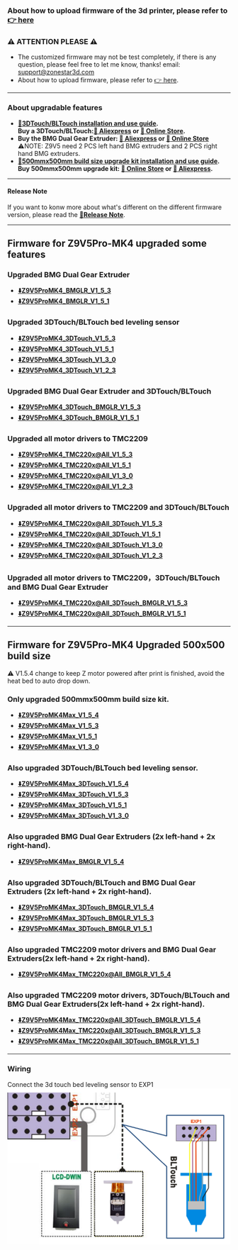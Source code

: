 ### About how to upload firmware of the 3d printer, please refer to [:point_right: here](https://github.com/ZONESTAR3D/Firmware/tree/master/Z9/Z9V5/bin#how-to-upload-firmware-to-z9v5pro)

### :warning: ATTENTION PLEASE :warning:
- The customized firmware may not be test completely, if there is any question, please feel free to let me know, thanks! email: support@zonestar3d.com
- About how to upload firmware, please refer to [:point_right: here][Upload_Guide].

-----
### About upgradable features
- **[:book:3DTouch/BLTouch installation and use guide][3DTouch_Guide].**  
**Buy a 3DTouch/BLTouch:[:gift: Aliexpress][3DTouch_ALI] or [:gift: Online Store][3DTouch_SPY].**    
- **Buy the BMG Dual Gear Extruder: [:gift: Aliexpress][BMG_ALI] or [:gift: Online Store][BMG_SPY]**    
:warning:NOTE: Z9V5 need 2 PCS left hand BMG extruders and 2 PCS right hand BMG extruders.
- **[:book:500mmx500mm build size upgrade kit installation and use guide][500x500Kit_Guide].**     
**Buy 500mmx500mm upgrade kit: [:gift: Online Store][UK_9V5_500_SPY] or [:gift: Aliexpress][UK_9V5_500_ALI].**     

-----
#### Release Note
If you want to konw more about what's different on the different firmware version, please read the [:book:**Release Note**](https://github.com/ZONESTAR3D/Firmware/tree/master/Z9/Z9V5/bin/Z9V5Pro-MK4/beta).

-----
## Firmware for Z9V5Pro-MK4 upgraded some features
### Upgraded BMG Dual Gear Extruder
- **[:arrow_down:Z9V5ProMK4_BMGLR_V1_5_3](./MK4/Z9V5ProMK4_BMGLR_V1_5_3.zip)**          
- **[:arrow_down:Z9V5ProMK4_BMGLR_V1_5_1](./MK4/Z9V5ProMK4_BMGLR_V1_5_1.zip)**          

### Upgraded 3DTouch/BLTouch bed leveling sensor
- **[:arrow_down:Z9V5ProMK4_3DTouch_V1_5_3](./MK4/Z9V5ProMK4_3DTouch_V1_5_3.zip)**
- **[:arrow_down:Z9V5ProMK4_3DTouch_V1_5_1](./MK4/Z9V5ProMK4_3DTouch_V1_5_1.zip)**
- **[:arrow_down:Z9V5ProMK4_3DTouch_V1_3_0](./MK4/Z9V5ProMK4_3DTouch_V1_3_0.zip)** 
- **[:arrow_down:Z9V5ProMK4_3DTouch_V1_2_3](./MK4/Z9V5ProMK4_3DTouch_V1_2_3.zip)**      

### Upgraded BMG Dual Gear Extruder and 3DTouch/BLTouch
- **[:arrow_down:Z9V5ProMK4_3DTouch_BMGLR_V1_5_3](./MK4/Z9V5ProMK4_3DTouch_BMGLR_V1_5_3.zip)**
- **[:arrow_down:Z9V5ProMK4_3DTouch_BMGLR_V1_5_1](./MK4/Z9V5ProMK4_3DTouch_BMGLR_V1_5_1.zip)**

### Upgraded all motor drivers to TMC2209
- **[:arrow_down:Z9V5ProMK4_TMC220x@All_V1_5_3](./MK4/Z9V5ProMK4_TMC220x@All_V1_5_3.zip)**
- **[:arrow_down:Z9V5ProMK4_TMC220x@All_V1_5_1](./MK4/Z9V5ProMK4_TMC220x@All_V1_5_1.zip)**
- **[:arrow_down:Z9V5ProMK4_TMC220x@All_V1_3_0](./MK4/Z9V5ProMK4_TMC220x@All_V1_3_0.zip)**
- **[:arrow_down:Z9V5ProMK4_TMC220x@All_V1_2_3](./MK4/Z9V5ProMK4_TMC220x@All_V1_2_3.zip)**

### Upgraded all motor drivers to TMC2209 and 3DTouch/BLTouch
- **[:arrow_down:Z9V5ProMK4_TMC220x@All_3DTouch_V1_5_3](./MK4/Z9V5ProMK4_TMC220x@All_3DTouch_V1_5_3.zip)**
- **[:arrow_down:Z9V5ProMK4_TMC220x@All_3DTouch_V1_5_1](./MK4/Z9V5ProMK4_TMC220x@All_3DTouch_V1_5_1.zip)**
- **[:arrow_down:Z9V5ProMK4_TMC220x@All_3DTouch_V1_3_0](./MK4/Z9V5ProMK4_TMC220x@All_3DTouch_V1_3_0.zip)**
- **[:arrow_down:Z9V5ProMK4_TMC220x@All_3DTouch_V1_2_3](./MK4/Z9V5ProMK4_TMC220x@All_3DTouch_V1_2_3.zip)**

### Upgraded all motor drivers to TMC2209，3DTouch/BLTouch and BMG Dual Gear Extruder
- **[:arrow_down:Z9V5ProMK4_TMC220x@All_3DTouch_BMGLR_V1_5_3](./MK4/Z9V5ProMK4_TMC220x@All_3DTouch_BMGLR_V1_5_3.zip)**
- **[:arrow_down:Z9V5ProMK4_TMC220x@All_3DTouch_BMGLR_V1_5_1](./MK4/Z9V5ProMK4_TMC220x@All_3DTouch_BMGLR_V1_5_1.zip)**

-----
## Firmware for Z9V5Pro-MK4 Upgraded 500x500 build size
:warning: V1.5.4 change to keep Z motor powered after print is finished, avoid the heat bed to auto drop down.
### Only upgraded 500mmx500mm build size kit.
- **[:arrow_down:Z9V5ProMK4Max_V1_5_4](./MK4_MAX/Z9V5ProMK4Max_V1_5_4.zip)**   
- **[:arrow_down:Z9V5ProMK4Max_V1_5_3](./MK4_MAX/Z9V5ProMK4Max_V1_5_3.zip)**   
- **[:arrow_down:Z9V5ProMK4Max_V1_5_1](./MK4_MAX/Z9V5ProMK4Max_V1_5_1.zip)**   
- **[:arrow_down:Z9V5ProMK4Max_V1_3_0](./MK4_MAX/Z9V5ProMK4Max_V1_3_0.zip)**    

### Also upgraded 3DTouch/BLTouch bed leveling sensor.     
- **[:arrow_down:Z9V5ProMK4Max_3DTouch_V1_5_4](./MK4_MAX/Z9V5ProMK4Max_3DTouch_V1_5_4.zip)**    
- **[:arrow_down:Z9V5ProMK4Max_3DTouch_V1_5_3](./MK4_MAX/Z9V5ProMK4Max_3DTouch_V1_5_3.zip)**     
- **[:arrow_down:Z9V5ProMK4Max_3DTouch_V1_5_1](./MK4_MAX/Z9V5ProMK4Max_3DTouch_V1_5_1.zip)**    
- **[:arrow_down:Z9V5ProMK4Max_3DTouch_V1_3_0](./MK4_MAX/Z9V5ProMK4Max_3DTouch_V1_3_0.zip)**    

### Also upgraded BMG Dual Gear Extruders (2x left-hand + 2x right-hand).  
- **[:arrow_down:Z9V5ProMK4Max_BMGLR_V1_5_4](./MK4_MAX/Z9V5ProMK4Max_BMGLR_V1_5_4.zip)** 

### Also upgraded 3DTouch/BLTouch and BMG Dual Gear Extruders (2x left-hand + 2x right-hand).  
- **[:arrow_down:Z9V5ProMK4Max_3DTouch_BMGLR_V1_5_4](./MK4_MAX/Z9V5ProMK4Max_3DTouch_BMGLR_V1_5_4.zip)** 
- **[:arrow_down:Z9V5ProMK4Max_3DTouch_BMGLR_V1_5_3](./MK4_MAX/Z9V5ProMK4Max_3DTouch_BMGLR_V1_5_3.zip)**          
- **[:arrow_down:Z9V5ProMK4Max_3DTouch_BMGLR_V1_5_1](./MK4_MAX/Z9V5ProMK4Max_3DTouch_BMGLR_V1_5_1.zip)**          

### Also upgraded TMC2209 motor drivers and BMG Dual Gear Extruders(2x left-hand + 2x right-hand).   
- **[:arrow_down:Z9V5ProMK4Max_TMC220x@All_BMGLR_V1_5_4](./MK4_MAX/Z9V5ProMK4Max_TMC220x@All_BMGLR_V1_5_4.zip)**  

### Also upgraded TMC2209 motor drivers, 3DTouch/BLTouch and BMG Dual Gear Extruders(2x left-hand + 2x right-hand).   
- **[:arrow_down:Z9V5ProMK4Max_TMC220x@All_3DTouch_BMGLR_V1_5_4](./MK4_MAX/Z9V5ProMK4Max_TMC220x@All_3DTouch_BMGLR_V1_5_4.zip)**  
- **[:arrow_down:Z9V5ProMK4Max_TMC220x@All_3DTouch_BMGLR_V1_5_3](./MK4_MAX/Z9V5ProMK4Max_TMC220x@All_3DTouch_BMGLR_V1_5_3.zip)**  
- **[:arrow_down:Z9V5ProMK4Max_TMC220x@All_3DTouch_BMGLR_V1_5_1](./MK4_MAX/Z9V5ProMK4Max_TMC220x@All_3DTouch_BMGLR_V1_5_1.zip)** 

-----
### Wiring
Connect the 3d touch bed leveling sensor to EXP1  
![](Wiring_3DTouch.png)


[3DTouch_ALI]: https://www.aliexpress.com/item/1005001464420529.html
[3DTouch_SPY]: https://www.zonestar3dshop.com/products/3d-touch-bltouch-bed-auto-leveling-sensor-for-3d-printers
[BMG_ALI]: https://www.aliexpress.com/item/1005003473360998.html
[BMG_SPY]: https://www.zonestar3dshop.com/products/zonestar-dual-gear-extruder-dual-drive-extruder-upgrade-bowden-extruder-1-75mm-filament-3d-printer-parts
[UK_9V5_500_ALI]: https://www.aliexpress.com/item/1005005625336328.html
[UK_9V5_500_SPY]: https://www.zonestar3dshop.com/products/zonestar-z9v5-500x500mm-large-printing-size-upgrade-kit-parts
[3DTouch_Guide]: https://github.com/ZONESTAR3D/Upgrade-kit-guide/tree/main/Bed_Leveling_Sensor/3DTouch
[500x500Kit_Guide]: https://github.com/ZONESTAR3D/Upgrade-kit-guide/tree/main/Z9V5_500x500
[Upload_Guide]: https://github.com/ZONESTAR3D/Firmware/tree/master/Z9/Z9V5/bin#how-to-upload-firmware-to-z9v5pro